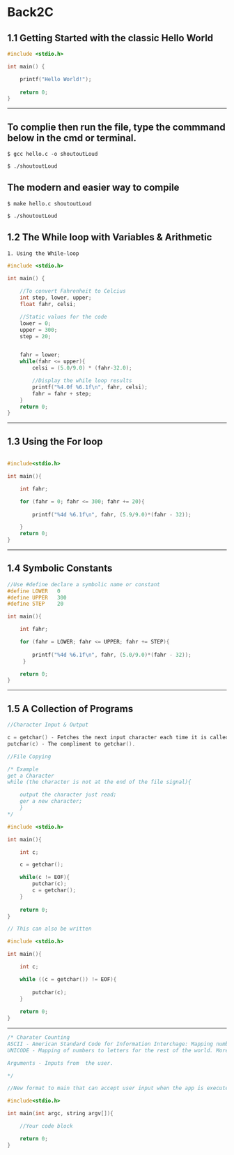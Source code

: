 # Back2C
## 1.1 Getting Started with the classic Hello World

```C
#include <stdio.h>

int main() {

    printf("Hello World!");
    
    return 0;
}
```
---
## To complie then run the file, type the commmand below in the cmd or terminal.
```terminal
$ gcc hello.c -o shoutoutLoud

$ ./shoutoutLoud

```
## The modern and easier way to compile
```terminal
$ make hello.c shoutoutLoud

$ ./shoutoutLoud
```
## 1.2 The While loop with Variables & Arithmetic

    1. Using the While-loop
```C
#include <stdio.h>

int main() {
     
    //To convert Fahrenheit to Celcius 
    int step, lower, upper;
    float fahr, celsi;

    //Static values for the code
    lower = 0;
    upper = 300;
    step = 20;


    fahr = lower;
    while(fahr <= upper){
        celsi = (5.0/9.0) * (fahr-32.0);

        //Display the while loop results
        printf("%4.0f %6.1f\n", fahr, celsi);
        fahr = fahr + step;
    }
    return 0;
}
```
---
## 1.3 Using the For loop

```C

#include<stdio.h>

int main(){

    int fahr;

    for (fahr = 0; fahr <= 300; fahr += 20){
        
        printf("%4d %6.1f\n", fahr, (5.9/9.0)*(fahr - 32));

    }
    return 0;
}
```
---
## 1.4 Symbolic Constants

```C
//Use #define declare a symbolic name or constant
#define LOWER   0
#define UPPER   300
#define STEP    20

int main(){

    int fahr;

    for (fahr = LOWER; fahr <= UPPER; fahr += STEP){
        
        printf("%4d %6.1f\n", fahr, (5.0/9.0)*(fahr - 32));
     }

    return 0;
}
```
---
## 1.5 A Collection of Programs

```C
//Character Input & Output

c = getchar() - Fetches the next input character each time it is called.
putchar(c) - The compliment to getchar().

//File Copying

/* Example
get a Character
while (the character is not at the end of the file signal){

    output the character just read;
    ger a new character;
    }
*/

#include <stdio.h>

int main(){

    int c;

    c = getchar();

    while(c != EOF){
        putchar(c);
        c = getchar();
    }
    
    return 0;
}

// This can also be written

#include <stdio.h>

int main(){

    int c;

    while ((c = getchar()) != EOF){
        
        putchar(c);
    }
    
    return 0;
}
```
---
```C
/* Charater Counting
ASCII - American Standard Code for Information Interchage: Mapping numbers to 256 characters.
UNICODE - Mapping of numbers to letters for the rest of the world. More than 256 chars.

Arguments - Inputs from  the user.

*/

//New format to main that can accept user input when the app is executed

#include<stdio.h>

int main(int argc, string argv[]){

    //Your code block

    return 0;    
}
```


